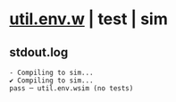 # [util.env.w](../../../../examples/tests/valid/util.env.w) | test | sim

## stdout.log
```log
- Compiling to sim...
✔ Compiling to sim...
pass ─ util.env.wsim (no tests)
```

